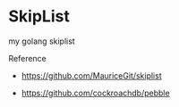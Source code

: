 # SkipList

my golang skiplist

Reference

 - https://github.com/MauriceGit/skiplist

 - https://github.com/cockroachdb/pebble